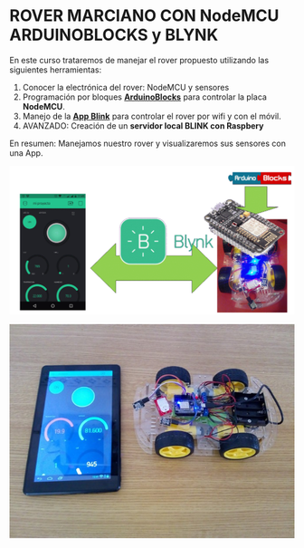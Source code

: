 # ROVER MARCIANO CON NodeMCU ARDUINOBLOCKS y BLYNK


En este curso trataremos de manejar el rover propuesto utilizando las siguientes herramientas:

1. Conocer la electrónica del rover: NodeMCU y sensores
1. Programación por bloques **[ArduinoBlocks](http://www.arduinoblocks.com/)** para controlar la placa **NodeMCU**.
1. Manejo de la **[App Blink](https://blynk.io/)** para controlar el rover por wifi y con el móvil.
1. AVANZADO: Creación de un **servidor local BLINK con Raspbery**

  En resumen: Manejamos nuestro rover y visualizaremos sus sensores con una App.

  ![](/assets/esquema.gif)

  ![](/assets/foto.jpg)
